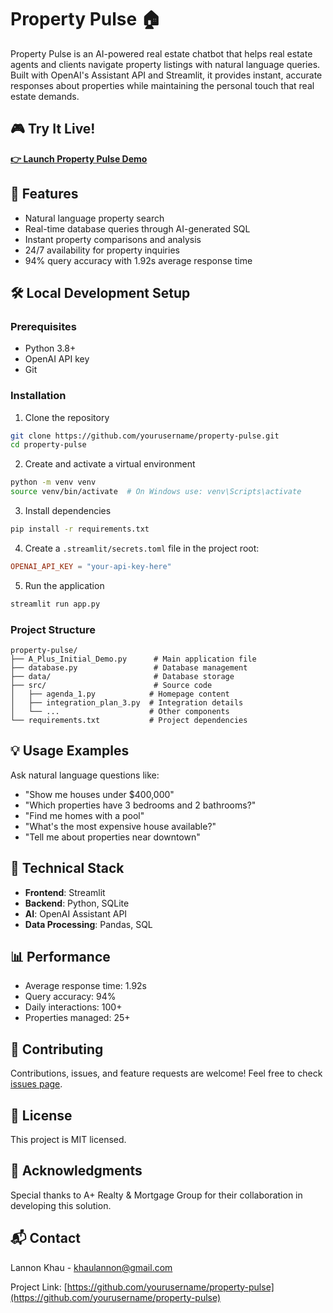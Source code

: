 # Property Pulse 🏠

Property Pulse is an AI-powered real estate chatbot that helps real estate agents and clients navigate property listings with natural language queries. Built with OpenAI's Assistant API and Streamlit, it provides instant, accurate responses about properties while maintaining the personal touch that real estate demands.

## 🎮 Try It Live!

**[👉 Launch Property Pulse Demo](https://property-pulse-walnut.streamlit.app)**

## 🌟 Features

- Natural language property search
- Real-time database queries through AI-generated SQL
- Instant property comparisons and analysis
- 24/7 availability for property inquiries
- 94% query accuracy with 1.92s average response time

## 🛠️ Local Development Setup

### Prerequisites

- Python 3.8+
- OpenAI API key
- Git

### Installation

1. Clone the repository
```bash
git clone https://github.com/yourusername/property-pulse.git
cd property-pulse
```

2. Create and activate a virtual environment
```bash
python -m venv venv
source venv/bin/activate  # On Windows use: venv\Scripts\activate
```

3. Install dependencies
```bash
pip install -r requirements.txt
```

4. Create a `.streamlit/secrets.toml` file in the project root:
```toml
OPENAI_API_KEY = "your-api-key-here"
```

5. Run the application
```bash
streamlit run app.py
```

### Project Structure

```
property-pulse/
├── A_Plus_Initial_Demo.py      # Main application file
├── database.py                 # Database management
├── data/                       # Database storage
├── src/                        # Source code
│   ├── agenda_1.py            # Homepage content
│   ├── integration_plan_3.py  # Integration details
│   └── ...                    # Other components
└── requirements.txt           # Project dependencies
```

## 💡 Usage Examples

Ask natural language questions like:
- "Show me houses under $400,000"
- "Which properties have 3 bedrooms and 2 bathrooms?"
- "Find me homes with a pool"
- "What's the most expensive house available?"
- "Tell me about properties near downtown"

## 🤖 Technical Stack

- **Frontend**: Streamlit
- **Backend**: Python, SQLite
- **AI**: OpenAI Assistant API
- **Data Processing**: Pandas, SQL

## 📊 Performance

- Average response time: 1.92s
- Query accuracy: 94%
- Daily interactions: 100+
- Properties managed: 25+

## 🤝 Contributing

Contributions, issues, and feature requests are welcome! Feel free to check [issues page](https://github.com/yourusername/property-pulse/issues).

## 📝 License

This project is MIT licensed.

## 👏 Acknowledgments

Special thanks to A+ Realty & Mortgage Group for their collaboration in developing this solution.

## 📬 Contact

Lannon Khau - khaulannon@gmail.com

Project Link: [https://github.com/yourusername/property-pulse](https://github.com/yourusername/property-pulse)
